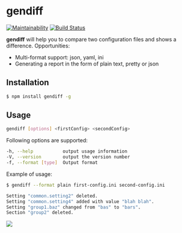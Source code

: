# gendiff

[![Maintainability](https://api.codeclimate.com/v1/badges/c8eb65b21d63eec8b91a/maintainability)](https://codeclimate.com/github/Qxor/frontend-project-lvl2/maintainability)
[![Build Status](https://travis-ci.com/Qxor/frontend-project-lvl2.svg?branch=master)](https://travis-ci.com/Qxor/frontend-project-lvl2)

**gendiff** will help you to compare two configuration files and shows a difference.
Opportunities:
* Multi-format support: json, yaml, ini
* Generating a report in the form of plain text, pretty or json

## Installation
  ```sh
  $ npm install gendiff -g
  ```

## Usage
  ```sh
  gendiff [options] <firstConfig> <secondConfig>
  ```
Following options are supported:
  ```sh
  -h, --help           output usage information
  -V, --version        output the version number
  -f, --format [type]  Output format
  ```
Example of usage:
  ```sh
  $ gendiff --format plain first-config.ini second-config.ini

  Setting "common.setting2" deleted.
  Setting "common.setting4" added with value "blah blah".
  Setting "group1.baz" changed from "bas" to "bars".
  Section "group2" deleted.
  ```

![](https://cloclo19.datacloudmail.ru/weblink/view/4Mr1/4vxYMW1CQ?etag=A6B54DB01EFA5E13FE85981589D23EB5CB96FDEA&key=80d573bb6d7bba6e3e163d3b5f39b88e4c56a1cd)
